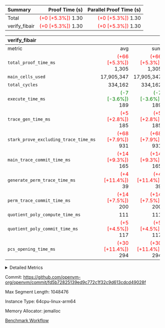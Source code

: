 | Summary | Proof Time (s) | Parallel Proof Time (s) |
|:---|---:|---:|
| Total | <span style='color: red'>(+0 [+5.3%])</span> 1.30 | <span style='color: red'>(+0 [+5.3%])</span> 1.30 |
| verify_fibair | <span style='color: red'>(+0 [+5.3%])</span> 1.30 | <span style='color: red'>(+0 [+5.3%])</span> 1.30 |


| verify_fibair |||||
|:---|---:|---:|---:|---:|
|metric|avg|sum|max|min|
| `total_proof_time_ms ` | <span style='color: red'>(+66 [+5.3%])</span> 1,305 | <span style='color: red'>(+66 [+5.3%])</span> 1,305 | <span style='color: red'>(+66 [+5.3%])</span> 1,305 | <span style='color: red'>(+66 [+5.3%])</span> 1,305 |
| `main_cells_used     ` |  17,905,347 |  17,905,347 |  17,905,347 |  17,905,347 |
| `total_cycles        ` |  334,162 |  334,162 |  334,162 |  334,162 |
| `execute_time_ms     ` | <span style='color: green'>(-7 [-3.6%])</span> 189 | <span style='color: green'>(-7 [-3.6%])</span> 189 | <span style='color: green'>(-7 [-3.6%])</span> 189 | <span style='color: green'>(-7 [-3.6%])</span> 189 |
| `trace_gen_time_ms   ` | <span style='color: red'>(+5 [+2.8%])</span> 185 | <span style='color: red'>(+5 [+2.8%])</span> 185 | <span style='color: red'>(+5 [+2.8%])</span> 185 | <span style='color: red'>(+5 [+2.8%])</span> 185 |
| `stark_prove_excluding_trace_time_ms` | <span style='color: red'>(+68 [+7.9%])</span> 931 | <span style='color: red'>(+68 [+7.9%])</span> 931 | <span style='color: red'>(+68 [+7.9%])</span> 931 | <span style='color: red'>(+68 [+7.9%])</span> 931 |
| `main_trace_commit_time_ms` | <span style='color: red'>(+14 [+9.3%])</span> 165 | <span style='color: red'>(+14 [+9.3%])</span> 165 | <span style='color: red'>(+14 [+9.3%])</span> 165 | <span style='color: red'>(+14 [+9.3%])</span> 165 |
| `generate_perm_trace_time_ms` | <span style='color: red'>(+4 [+11.4%])</span> 39 | <span style='color: red'>(+4 [+11.4%])</span> 39 | <span style='color: red'>(+4 [+11.4%])</span> 39 | <span style='color: red'>(+4 [+11.4%])</span> 39 |
| `perm_trace_commit_time_ms` | <span style='color: red'>(+14 [+7.5%])</span> 200 | <span style='color: red'>(+14 [+7.5%])</span> 200 | <span style='color: red'>(+14 [+7.5%])</span> 200 | <span style='color: red'>(+14 [+7.5%])</span> 200 |
| `quotient_poly_compute_time_ms` |  111 |  111 |  111 |  111 |
| `quotient_poly_commit_time_ms` | <span style='color: red'>(+5 [+4.5%])</span> 117 | <span style='color: red'>(+5 [+4.5%])</span> 117 | <span style='color: red'>(+5 [+4.5%])</span> 117 | <span style='color: red'>(+5 [+4.5%])</span> 117 |
| `pcs_opening_time_ms ` | <span style='color: red'>(+30 [+11.4%])</span> 294 | <span style='color: red'>(+30 [+11.4%])</span> 294 | <span style='color: red'>(+30 [+11.4%])</span> 294 | <span style='color: red'>(+30 [+11.4%])</span> 294 |



<details>
<summary>Detailed Metrics</summary>

|  | verify_program_compile_ms | total_cells | stark_prove_excluding_trace_time_ms | quotient_poly_compute_time_ms | quotient_poly_commit_time_ms | perm_trace_commit_time_ms | pcs_opening_time_ms | main_trace_commit_time_ms |
| --- | --- | --- | --- | --- | --- | --- | --- |
|  | 7 | 65,536 | 39 | 2 | 7 | 0 | 22 | 6 | 

| air_name | rows | quotient_deg | main_cols | interactions | constraints | cells |
| --- | --- | --- | --- | --- | --- | --- |
| AccessAdapterAir<2> |  | 2 |  | 5 | 12 |  | 
| AccessAdapterAir<4> |  | 2 |  | 5 | 12 |  | 
| AccessAdapterAir<8> |  | 2 |  | 5 | 12 |  | 
| FibonacciAir | 32,768 | 1 | 2 |  | 5 | 65,536 | 
| FriReducedOpeningAir |  | 2 |  | 39 | 71 |  | 
| JalRangeCheckAir |  | 2 |  | 9 | 14 |  | 
| NativePoseidon2Air<BabyBearParameters>, 1> |  | 2 |  | 136 | 572 |  | 
| PhantomAir |  | 2 |  | 3 | 5 |  | 
| ProgramAir |  | 1 |  | 1 | 4 |  | 
| VariableRangeCheckerAir |  | 1 |  | 1 | 4 |  | 
| VmAirWrapper<AluNativeAdapterAir, FieldArithmeticCoreAir> |  | 2 |  | 15 | 27 |  | 
| VmAirWrapper<BranchNativeAdapterAir, BranchEqualCoreAir<1> |  | 2 |  | 11 | 25 |  | 
| VmAirWrapper<NativeAdapterAir<2, 0>, PublicValuesCoreAir> |  | 2 |  | 11 | 29 |  | 
| VmAirWrapper<NativeLoadStoreAdapterAir<1>, NativeLoadStoreCoreAir<1> |  | 2 |  | 15 | 20 |  | 
| VmAirWrapper<NativeLoadStoreAdapterAir<4>, NativeLoadStoreCoreAir<4> |  | 2 |  | 15 | 20 |  | 
| VmAirWrapper<NativeVectorizedAdapterAir<4>, FieldExtensionCoreAir> |  | 2 |  | 15 | 27 |  | 
| VmConnectorAir |  | 2 |  | 5 | 10 |  | 
| VolatileBoundaryAir |  | 2 |  | 4 | 17 |  | 

| group | trace_gen_time_ms | total_proof_time_ms | total_cycles | total_cells | stark_prove_excluding_trace_time_ms | quotient_poly_compute_time_ms | quotient_poly_commit_time_ms | perm_trace_commit_time_ms | pcs_opening_time_ms | main_trace_commit_time_ms | main_cells_used | generate_perm_trace_time_ms | execute_time_ms |
| --- | --- | --- | --- | --- | --- | --- | --- | --- | --- | --- | --- | --- | --- |
| verify_fibair | 185 | 1,305 | 334,162 | 61,884,586 | 931 | 111 | 117 | 200 | 294 | 165 | 17,905,347 | 39 | 189 | 

| group | air_name | rows | prep_cols | perm_cols | main_cols | cells |
| --- | --- | --- | --- | --- | --- | --- |
| verify_fibair | AccessAdapterAir<2> | 131,072 |  | 16 | 11 | 3,538,944 | 
| verify_fibair | AccessAdapterAir<4> | 65,536 |  | 16 | 13 | 1,900,544 | 
| verify_fibair | AccessAdapterAir<8> | 128 |  | 16 | 17 | 4,224 | 
| verify_fibair | FriReducedOpeningAir | 2,048 |  | 84 | 27 | 227,328 | 
| verify_fibair | JalRangeCheckAir | 32,768 |  | 28 | 12 | 1,310,720 | 
| verify_fibair | NativePoseidon2Air<BabyBearParameters>, 1> | 32,768 |  | 312 | 398 | 23,265,280 | 
| verify_fibair | PhantomAir | 16,384 |  | 12 | 6 | 294,912 | 
| verify_fibair | ProgramAir | 8,192 |  | 8 | 10 | 147,456 | 
| verify_fibair | VariableRangeCheckerAir | 262,144 | 2 | 8 | 1 | 2,359,296 | 
| verify_fibair | VmAirWrapper<AluNativeAdapterAir, FieldArithmeticCoreAir> | 262,144 |  | 36 | 29 | 17,039,360 | 
| verify_fibair | VmAirWrapper<BranchNativeAdapterAir, BranchEqualCoreAir<1> | 32,768 |  | 28 | 23 | 1,671,168 | 
| verify_fibair | VmAirWrapper<NativeLoadStoreAdapterAir<1>, NativeLoadStoreCoreAir<1> | 65,536 |  | 40 | 21 | 3,997,696 | 
| verify_fibair | VmAirWrapper<NativeLoadStoreAdapterAir<4>, NativeLoadStoreCoreAir<4> | 32,768 |  | 40 | 27 | 2,195,456 | 
| verify_fibair | VmAirWrapper<NativeVectorizedAdapterAir<4>, FieldExtensionCoreAir> | 32,768 |  | 36 | 38 | 2,424,832 | 
| verify_fibair | VmConnectorAir | 2 | 1 | 16 | 5 | 42 | 
| verify_fibair | VolatileBoundaryAir | 65,536 |  | 12 | 11 | 1,507,328 | 

| group | trace_height_constraint | weighted_sum | threshold |
| --- | --- | --- | --- |
| verify_fibair | 0 | 1,085,444 | 2,013,265,921 | 
| verify_fibair | 1 | 5,411,200 | 2,013,265,921 | 
| verify_fibair | 2 | 542,722 | 2,013,265,921 | 
| verify_fibair | 3 | 5,280,004 | 2,013,265,921 | 
| verify_fibair | 4 | 65,536 | 2,013,265,921 | 
| verify_fibair | 5 | 12,655,242 | 2,013,265,921 | 

| trace_height_constraint | threshold |
| --- | --- |
| 0 | 2,013,265,921 | 

</details>


Commit: https://github.com/openvm-org/openvm/commit/fd5b72825139ed9c772c1f32c9d613cdcd49028f

Max Segment Length: 1048476

Instance Type: 64cpu-linux-arm64

Memory Allocator: jemalloc

[Benchmark Workflow](https://github.com/openvm-org/openvm/actions/runs/13909700583)
